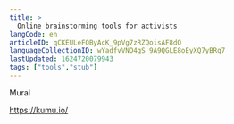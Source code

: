 ```yaml
---
title: >
  Online brainstorming tools for activists
langCode: en
articleID: qCKEULeFQByAcK_9pVg7zRZQoisAF8dO
languageCollectionID: wYadfvVNO4gS_9A9QGLE8oEyXQ7yBRq7
lastUpdated: 1624720079943
tags: ["tools","stub"]
---
```


Mural

https://kumu.io/